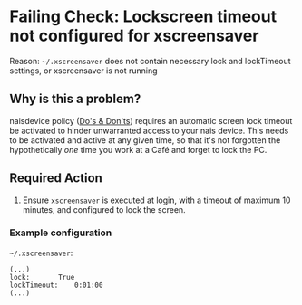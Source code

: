 # Failing Check: Lockscreen timeout not configured for xscreensaver
Reason: `~/.xscreensaver` does not contain necessary lock and lockTimeout settings, or xscreensaver is not running

## Why is this a problem?
naisdevice policy ([Do's & Don'ts](https://naisdevice-approval.nais.io/)) requires an automatic screen lock timeout be activated to hinder unwarranted access to your nais device.
This needs to be activated and active at any given time, so that it's not forgotten the hypothetically _one_ time you work at a Café and forget to lock the PC.

## Required Action
1. Ensure `xscreensaver` is executed at login, with a timeout of maximum 10 minutes, and configured to lock the screen.

### Example configuration
`~/.xscreensaver`:
```
(...)
lock:		True
lockTimeout:	0:01:00
(...)
```
